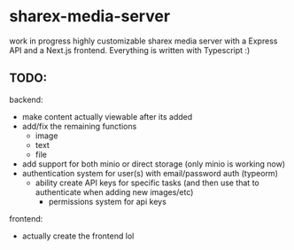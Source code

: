 # sharex-media-server

work in progress highly customizable sharex media server with a Express API and a Next.js frontend. Everything is written with Typescript :)

## TODO:

backend:

-   make content actually viewable after its added
-   add/fix the remaining functions
    -   image
    -   text
    -   file
-   add support for both minio or direct storage (only minio is working now)
-   authentication system for user(s) with email/password auth (typeorm)
    -   ability create API keys for specific tasks (and then use that to authenticate when adding new images/etc)
        -   permissions system for api keys

frontend:

-   actually create the frontend lol

